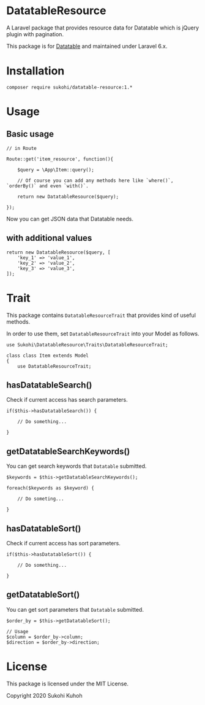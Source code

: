 # DatatableResource
A Laravel package that provides resource data for Datatable which is jQuery plugin with pagination.  

This package is for [Datatable](https://datatables.net/) and maintained under Laravel 6.x.

# Installation

    composer require sukohi/datatable-resource:1.*

# Usage

## Basic usage

    // in Route

    Route::get('item_resource', function(){
    
        $query = \App\Item::query();
        
        // Of course you can add any methods here like `where()`, `orderBy()` and even `with()`.
        
        return new DatatableResource($query);
    
    });

Now you can get JSON data that Datatable needs.

## with additional values

    return new DatatableResource($query, [
        'key_1' => 'value_1',
        'key_2' => 'value_2',
        'key_3' => 'value_3',
    ]);

# Trait

This package contains `DatatableResourceTrait` that provides kind of useful methods.  

In order to use them, set `DatatableResourceTrait` into your Model as follows.

    use Sukohi\DatatableResource\Traits\DatatableResourceTrait;
    
    class class Item extends Model
    {
        use DatatableResourceTrait;

## hasDatatableSearch()

Check if current access has search parameters.

    if($this->hasDatatableSearch()) {

        // Do something...

    }

## getDatatableSearchKeywords()

You can get search keywords that `Datatable` submitted.

    $keywords = $this->getDatatableSearchKeywords();
    
    foreach($keywords as $keyword) {

        // Do someting...

    }

## hasDatatableSort()

Check if current access has sort parameters.

    if($this->hasDatatableSort()) {
    
        // Do something...
    
    }

## getDatatableSort()

You can get sort parameters that `Datatable` submitted.

    $order_by = $this->getDatatableSort();
    
    // Usage
    $column = $order_by->column;
    $direction = $order_by->direction;
    
# License

This package is licensed under the MIT License.

Copyright 2020 Sukohi Kuhoh
